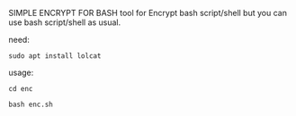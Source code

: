 SIMPLE ENCRYPT FOR BASH
tool for Encrypt bash script/shell but you can use bash script/shell as usual.

need:<br>
```
sudo apt install lolcat
```
usage:
```
cd enc
```

```
bash enc.sh
```
